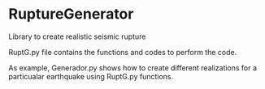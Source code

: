 # RuptureGenerator
Library to create realistic seismic rupture


RuptG.py file contains the functions and codes to perform the code.

As example, Generador.py shows how to create different realizations for a particualar earthquake using RuptG.py functions. 
